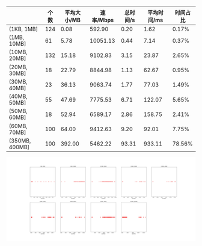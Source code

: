 |   |个数|平均大小/MB|速率/Mbps|总时间/s|平均时间/ms|时间占比|
|---|---|---|---|---|---|---|
|(1KB, 1MB]|124|0.08|592.90|0.20|1.62|0.17%|
|(1MB, 10MB]|61|5.78|10051.13|0.44|7.14|0.37%|
|(10MB, 20MB]|132|15.18|9102.83|3.15|23.87|2.65%|
|(20MB, 30MB]|18|22.79|8844.98|1.13|62.67|0.95%|
|(30MB, 40MB]|23|36.13|9063.74|1.77|77.03|1.49%|
|(40MB, 50MB]|55|47.69|7775.53|6.71|122.07|5.65%|
|(50MB, 60MB]|18|52.94|6589.17|2.86|158.75|2.41%|
|(60MB, 70MB]|100|64.00|9412.63|9.20|92.01|7.75%|
|(350MB, 400MB]|100|392.00|5462.22|93.31|933.11|78.56%|

![](./速率分布.jpg)
